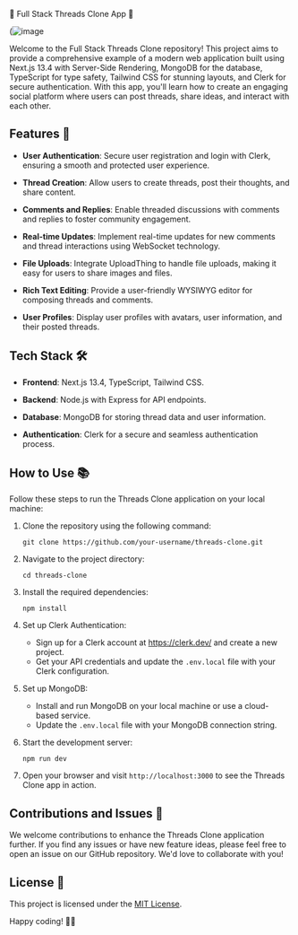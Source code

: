 🚀 Full Stack Threads Clone App 🧵

(![image](https://pbs.twimg.com/media/F4k5UItXcAAsmYA?format=jpg&name=large)

Welcome to the Full Stack Threads Clone repository! This project aims to provide a comprehensive example of a modern web application built using Next.js 13.4 with Server-Side Rendering, MongoDB for the database, TypeScript for type safety, Tailwind CSS for stunning layouts, and Clerk for secure authentication. With this app, you'll learn how to create an engaging social platform where users can post threads, share ideas, and interact with each other.

## Features 🌟

- **User Authentication**: Secure user registration and login with Clerk, ensuring a smooth and protected user experience.

- **Thread Creation**: Allow users to create threads, post their thoughts, and share content.

- **Comments and Replies**: Enable threaded discussions with comments and replies to foster community engagement.

- **Real-time Updates**: Implement real-time updates for new comments and thread interactions using WebSocket technology.

- **File Uploads**: Integrate UploadThing to handle file uploads, making it easy for users to share images and files.

- **Rich Text Editing**: Provide a user-friendly WYSIWYG editor for composing threads and comments.

- **User Profiles**: Display user profiles with avatars, user information, and their posted threads.

## Tech Stack 🛠️

- **Frontend**: Next.js 13.4, TypeScript, Tailwind CSS.

- **Backend**: Node.js with Express for API endpoints.

- **Database**: MongoDB for storing thread data and user information.

- **Authentication**: Clerk for a secure and seamless authentication process.

## How to Use 📚

Follow these steps to run the Threads Clone application on your local machine:

1. Clone the repository using the following command:
   ```
   git clone https://github.com/your-username/threads-clone.git
   ```

2. Navigate to the project directory:
   ```
   cd threads-clone
   ```

3. Install the required dependencies:
   ```
   npm install
   ```

4. Set up Clerk Authentication:
   - Sign up for a Clerk account at https://clerk.dev/ and create a new project.
   - Get your API credentials and update the `.env.local` file with your Clerk configuration.

5. Set up MongoDB:
   - Install and run MongoDB on your local machine or use a cloud-based service.
   - Update the `.env.local` file with your MongoDB connection string.

6. Start the development server:
   ```
   npm run dev
   ```

7. Open your browser and visit `http://localhost:3000` to see the Threads Clone app in action.

## Contributions and Issues 🔧

We welcome contributions to enhance the Threads Clone application further. If you find any issues or have new feature ideas, please feel free to open an issue on our GitHub repository. We'd love to collaborate with you!

## License 📝

This project is licensed under the [MIT License](LICENSE.md).

Happy coding! 🚀🧵
